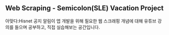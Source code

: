 ## Web Scraping - Semicolon(SLE) Vacation Project

아맞다:Hisnet 공지 알림이 앱 개발을 위해 필요한 웹 스크래핑 개념에 대해 유튜브 강의를 들으며 공부하고, 직접 실습해보는 공간입니다.